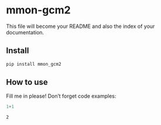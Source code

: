 mmon-gcm2
================

<!-- WARNING: THIS FILE WAS AUTOGENERATED! DO NOT EDIT! -->

This file will become your README and also the index of your
documentation.

## Install

``` sh
pip install mmon_gcm2
```

## How to use

Fill me in please! Don’t forget code examples:

``` python
1+1
```

    2
